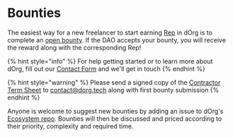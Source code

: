 # Bounties

The easiest way for a new freelancer to start earning [Rep](../our-organization/understanding-rep.md) in dOrg is to complete an [open bounty](https://github.com/dOrgTech/Ecosystem/issues). If the DAO accepts your bounty, you will receive the reward along with the corresponding Rep!

{% hint style="info" %}
For help getting started or to learn more about dOrg, fill out our [Contact Form](https://dorgtech.typeform.com/to/a1rMob) and we'll get in touch
{% endhint %}

{% hint style="warning" %}
Please send a signed copy of the [Contractor Term Sheet](../working-together/agreements.md) to contact@dorg.tech along with first bounty submission
{% endhint %}

Anyone is welcome to suggest new bounties by adding an issue to dOrg's [Ecosystem repo](https://github.com/dOrgTech/bounties/issues). Bounties will then be discussed and priced according to their priority, complexity and required time.

